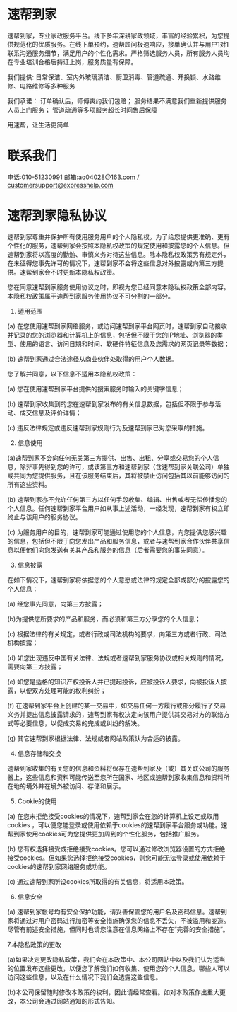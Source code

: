 # 速帮到家

速帮到家，专业家政服务平台。线下多年深耕家政领域，丰富的经验累积，为您提供规范化的优质服务。在线下单预约，速帮顾问极速响应，接单确认并与用户1对1联系沟通服务细节，满足用户的个性化需求。严格筛选服务人员，所有服务人员均在专业培训合格后持证上岗，服务质量有保障。

我们提供:
日常保洁、室内外玻璃清洁、厨卫消毒、管道疏通、开换锁、水路维修、电路维修等多种服务

我们承诺：
订单确认后，师傅爽约我们包赔；
服务结果不满意我们重新提供服务人员上门服务；
管道疏通等多项服务超长时间售后保障

用速帮，让生活更简单


# 联系我们

电话:010-51230991
邮箱:aq04028@163.com / customersupport@expresshelp.com



# 速帮到家隐私协议

速帮到家尊重并保护所有使用服务用户的个人隐私权。为了给您提供更准确、更有个性化的服务，速帮到家会按照本隐私权政策的规定使用和披露您的个人信息。但速帮到家将以高度的勤勉、审慎义务对待这些信息。除本隐私权政策另有规定外，在未征得您事先许可的情况下，速帮到家不会将这些信息对外披露或向第三方提供。速帮到家会不时更新本隐私权政策。

您在同意速帮到家服务使用协议之时，即视为您已经同意本隐私权政策全部内容。本隐私权政策属于速帮到家服务使用协议不可分割的一部分。

1. 适用范围

(a) 在您使用速帮到家网络服务，或访问速帮到家平台网页时，速帮到家自动接收并记录的您的浏览器和计算机上的信息，包括但不限于您的IP地址、浏览器的类型、使用的语言、访问日期和时间、软硬件特征信息及您需求的网页记录等数据；

(b) 速帮到家通过合法途径从商业伙伴处取得的用户个人数据。

您了解并同意，以下信息不适用本隐私权政策：

(a) 您在使用速帮到家平台提供的搜索服务时输入的关键字信息；

(b) 速帮到家收集到的您在速帮到家发布的有关信息数据，包括但不限于参与活动、成交信息及评价详情；

(c) 违反法律规定或违反速帮到家规则行为及速帮到家已对您采取的措施。

2. 信息使用

(a)速帮到家不会向任何无关第三方提供、出售、出租、分享或交易您的个人信息，除非事先得到您的许可，或该第三方和速帮到家（含速帮到家关联公司）单独或共同为您提供服务，且在该服务结束后，其将被禁止访问包括其以前能够访问的所有这些资料。

(b) 速帮到家亦不允许任何第三方以任何手段收集、编辑、出售或者无偿传播您的个人信息。任何速帮到家平台用户如从事上述活动，一经发现，速帮到家有权立即终止与该用户的服务协议。

(c) 为服务用户的目的，速帮到家可能通过使用您的个人信息，向您提供您感兴趣的信息，包括但不限于向您发出产品和服务信息，或者与速帮到家合作伙伴共享信息以便他们向您发送有关其产品和服务的信息（后者需要您的事先同意）。

3. 信息披露

在如下情况下，速帮到家将依据您的个人意愿或法律的规定全部或部分的披露您的个人信息：

(a) 经您事先同意，向第三方披露；

(b)为提供您所要求的产品和服务，而必须和第三方分享您的个人信息；

(c) 根据法律的有关规定，或者行政或司法机构的要求，向第三方或者行政、司法机构披露；

(d) 如您出现违反中国有关法律、法规或者速帮到家服务协议或相关规则的情况，需要向第三方披露；

(e) 如您是适格的知识产权投诉人并已提起投诉，应被投诉人要求，向被投诉人披露，以便双方处理可能的权利纠纷；

(f) 在速帮到家平台上创建的某一交易中，如交易任何一方履行或部分履行了交易义务并提出信息披露请求的，速帮到家有权决定向该用户提供其交易对方的联络方式等必要信息，以促成交易的完成或纠纷的解决。

(g) 其它速帮到家根据法律、法规或者网站政策认为合适的披露。

4. 信息存储和交换

速帮到家收集的有关您的信息和资料将保存在速帮到家及（或）其关联公司的服务器上，这些信息和资料可能传送至您所在国家、地区或速帮到家收集信息和资料所在地的境外并在境外被访问、存储和展示。

5. Cookie的使用

(a) 在您未拒绝接受cookies的情况下，速帮到家会在您的计算机上设定或取用cookies ，可以便您能登录或使用依赖于cookies的速帮到家平台服务或功能。速帮到家使用cookies可为您提供更加周到的个性化服务，包括推广服务。

(b) 您有权选择接受或拒绝接受cookies。您可以通过修改浏览器设置的方式拒绝接受cookies。但如果您选择拒绝接受cookies，则您可能无法登录或使用依赖于cookies的速帮到家网络服务或功能。

(c) 通过速帮到家所设cookies所取得的有关信息，将适用本政策。

6. 信息安全

(a) 速帮到家帐号均有安全保护功能，请妥善保管您的用户名及密码信息。速帮到家将通过对用户密码进行加密等安全措施确保您的信息不丢失，不被滥用和变造。尽管有前述安全措施，但同时也请您注意在信息网络上不存在“完善的安全措施”。



7.本隐私政策的更改

(a)如果决定更改隐私政策，我们会在本政策中、本公司网站中以及我们认为适当的位置发布这些更改，以便您了解我们如何收集、使用您的个人信息，哪些人可以访问这些信息，以及在什么情况下我们会透露这些信息。

(b)本公司保留随时修改本政策的权利，因此请经常查看。如对本政策作出重大更改，本公司会通过网站通知的形式告知。
